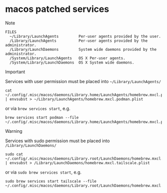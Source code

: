# macos patched services

> [!NOTE]
> ```man
> FILES
> 	~/Library/LaunchAgents         Per-user agents provided by the user.
> 	/Library/LaunchAgents          Per-user agents provided by the administrator.
> 	/Library/LaunchDaemons         System wide daemons provided by the administrator.
> 	/System/Library/LaunchAgents   OS X Per-user agents.
> 	/System/Library/LaunchDaemons  OS X System wide daemons.
> ```

> [!IMPORTANT]
> Services with user permission must be placed into `~/Library/LaunchAgents/`
> ```shell
> cat ~/.config/.misc/macos/daemons/Library.home/LaunchAgents/homebrew.mxcl.podman.plist | envsubst > ~/Library/LaunchAgents/homebrew.mxcl.podman.plist
> ```
> or via `brew services start`, e.g.
> ```shell
> brew services start podman --file ~/.config/.misc/macos/daemons/Library.home/LaunchAgents/homebrew.mxcl.podman.plist
> ```

> [!WARNING]
> Services with sudo permission must be placed into `/Library/LaunchDaemons/`
> ```shell
> sudo cat ~/.config/.misc/macos/daemons/Library.root/LaunchDaemons/homebrew.mxcl.tailscale.plist | envsubst > /Library/LaunchDaemons/homebrew.mxcl.tailscale.plist
> ```
> or via `sudo brew services start`, e.g.
> ```shell
> sudo brew services start tailscale --file ~/.config/.misc/macos/daemons/Library.root/LaunchDaemons/homebrew.mxcl.tailscale.plist
> ```
